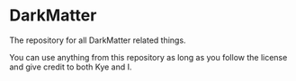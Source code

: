 # DarkMatter
The repository for all DarkMatter related things.

You can use anything from this repository as long as you follow the license and give credit to both Kye and I.
